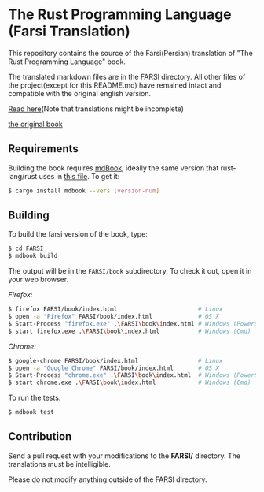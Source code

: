 # The Rust Programming Language (Farsi Translation)

This repository contains the source of the Farsi(Persian) translation of "The Rust Programming Language" book.

The translated markdown files are in the FARSI directory. All other files of the project(except for this README.md) have remained intact and compatible with the original english version.

[Read here](https://pouriamokhtari.ir/rust-book-fa/)(Note that translations might be incomplete)

[the original book](https://github.com/rust-lang/book/)

## Requirements

Building the book requires [mdBook], ideally the same version that
rust-lang/rust uses in [this file][rust-mdbook]. To get it:

[mdBook]: https://github.com/rust-lang-nursery/mdBook
[rust-mdbook]: https://github.com/rust-lang/rust/blob/master/src/tools/rustbook/Cargo.toml

```bash
$ cargo install mdbook --vers [version-num]
```

## Building

To build the farsi version of the book, type:

```bash
$ cd FARSI
$ mdbook build
```

The output will be in the `FARSI/book` subdirectory. To check it out, open it in
your web browser.

_Firefox:_
```bash
$ firefox FARSI/book/index.html                       # Linux
$ open -a "Firefox" FARSI/book/index.html             # OS X
$ Start-Process "firefox.exe" .\FARSI\book\index.html # Windows (PowerShell)
$ start firefox.exe .\FARSI\book\index.html           # Windows (Cmd)
```

_Chrome:_
```bash
$ google-chrome FARSI/book/index.html                 # Linux
$ open -a "Google Chrome" FARSI/book/index.html       # OS X
$ Start-Process "chrome.exe" .\FARSI\book\index.html  # Windows (PowerShell)
$ start chrome.exe .\FARSI\book\index.html            # Windows (Cmd)
```

To run the tests:

```bash
$ mdbook test
```

## Contribution

Send a pull request with your modifications to the **FARSI/** directory.
The translations must be intelligible.

Please do not modify anything outside of the FARSI directory.
